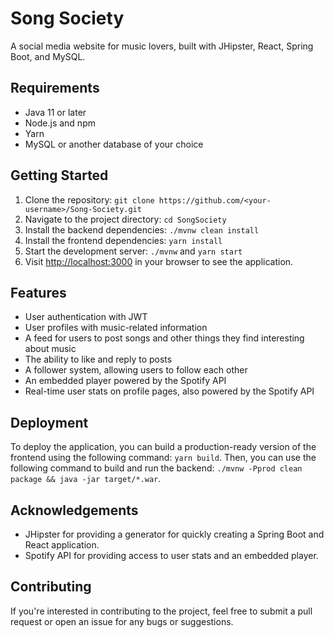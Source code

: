 
# Song Society

A social media website for music lovers, built with JHipster, React, Spring Boot, and MySQL.

## Requirements

-   Java 11 or later
-   Node.js and npm
-   Yarn
-   MySQL or another database of your choice

## Getting Started

1.  Clone the repository: `git clone https://github.com/<your-username>/Song-Society.git`
2.  Navigate to the project directory: `cd SongSociety`
3.  Install the backend dependencies: `./mvnw clean install`
4.  Install the frontend dependencies: `yarn install`
5.  Start the development server: `./mvnw` and `yarn start`
6.  Visit [http://localhost:3000](http://localhost:3000/) in your browser to see the application.

## Features

-   User authentication with JWT
-   User profiles with music-related information
-   A feed for users to post songs and other things they find interesting about music
-   The ability to like and reply to posts
-   A follower system, allowing users to follow each other
-   An embedded player powered by the Spotify API
-   Real-time user stats on profile pages, also powered by the Spotify API

## Deployment

To deploy the application, you can build a production-ready version of the frontend using the following command: `yarn build`. Then, you can use the following command to build and run the backend: `./mvnw -Pprod clean package && java -jar target/*.war`.

## Acknowledgements

-   JHipster for providing a generator for quickly creating a Spring Boot and React application.
-   Spotify API for providing access to user stats and an embedded player.

## Contributing

If you're interested in contributing to the project, feel free to submit a pull request or open an issue for any bugs or suggestions.
